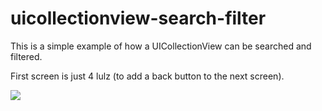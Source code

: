 uicollectionview-search-filter
==============================

This is a simple example of how a UICollectionView can be searched and filtered.

First screen is just 4 lulz (to add a back button to the next screen).

![](http://i1125.photobucket.com/albums/l592/kambala_decapitator/iOSSimulatorScreenshot6438044E043B044F02014202152.png)
